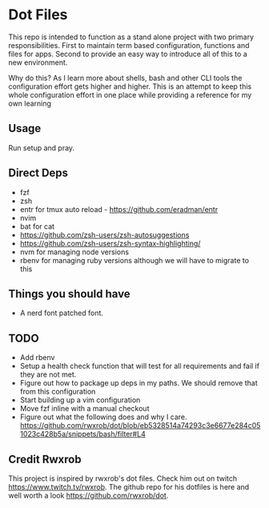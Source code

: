 # Dot Files

This repo is intended to function as a stand alone project with two primary
responsibilities. First to maintain term based configuration, functions and
files for apps. Second to provide an easy way to introduce all of this
to a new environment.

Why do this? As I learn more about shells, bash and other CLI tools the 
configuration effort gets higher and higher. This is an attempt to keep this 
whole configuration effort in one place while providing a reference for my own
learning

## Usage 
Run setup and pray.

## Direct Deps
 * fzf
 * zsh
 * entr for tmux auto reload - https://github.com/eradman/entr
 * nvim 
 * bat for cat
 * https://github.com/zsh-users/zsh-autosuggestions
 * https://github.com/zsh-users/zsh-syntax-highlighting/
 * nvm for managing node versions
 * rbenv for managing ruby versions although we will have to migrate to this

## Things you should have
 * A nerd font patched font.

## TODO 
 * Add rbenv
 * Setup a health check function that will test for all requirements and fail
   if they are not met.
 * Figure out how to package up deps in my paths. We should remove that from
   this configuration
 * Start building up a vim configuration
 * Move fzf inline with a manual checkout
 * Figure out what the following does and why I care.
   https://github.com/rwxrob/dot/blob/eb5328514a74293c3e6677e284c051023c428b5a/snippets/bash/filter#L4

  
## Credit Rwxrob
This project is inspired by rwxrob's dot files.  Check him out on twitch 
https://www.twitch.tv/rwxrob. The github repo for his dotfiles 
is here and well worth a look https://github.com/rwxrob/dot. 


